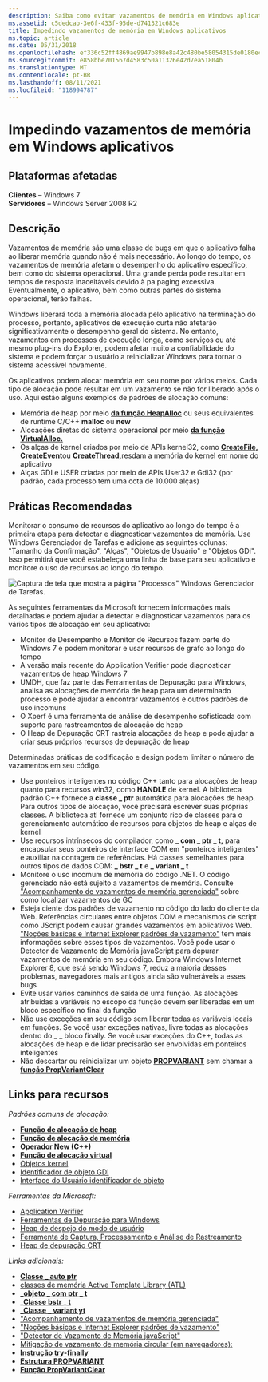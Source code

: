 ```yaml
---
description: Saiba como evitar vazamentos de memória em Windows aplicativos para plataformas Windows 7 e Windows Server 2008 R2.
ms.assetid: c5dedcab-3e6f-433f-95de-d741321c683e
title: Impedindo vazamentos de memória em Windows aplicativos
ms.topic: article
ms.date: 05/31/2018
ms.openlocfilehash: ef336c52ff4869ae9947b898e8a42c480be58054315de0180ec6a18f8c917f51
ms.sourcegitcommit: e858bbe701567d4583c50a11326e42d7ea51804b
ms.translationtype: MT
ms.contentlocale: pt-BR
ms.lasthandoff: 08/11/2021
ms.locfileid: "118994787"
---
```

# <a name="preventing-memory-leaks-in-windows-applications"></a>Impedindo vazamentos de memória em Windows aplicativos

## <a name="affected-platforms"></a>Plataformas afetadas

**Clientes** – Windows 7  
**Servidores** – Windows Server 2008 R2  

## <a name="description"></a>Descrição

Vazamentos de memória são uma classe de bugs em que o aplicativo falha ao liberar memória quando não é mais necessário. Ao longo do tempo, os vazamentos de memória afetam o desempenho do aplicativo específico, bem como do sistema operacional. Uma grande perda pode resultar em tempos de resposta inaceitáveis devido à pa paging excessiva. Eventualmente, o aplicativo, bem como outras partes do sistema operacional, terão falhas.

Windows liberará toda a memória alocada pelo aplicativo na terminação do processo, portanto, aplicativos de execução curta não afetarão significativamente o desempenho geral do sistema. No entanto, vazamentos em processos de execução longa, como serviços ou até mesmo plug-ins do Explorer, podem afetar muito a confiabilidade do sistema e podem forçar o usuário a reinicializar Windows para tornar o sistema acessível novamente.

Os aplicativos podem alocar memória em seu nome por vários meios. Cada tipo de alocação pode resultar em um vazamento se não for liberado após o uso. Aqui estão alguns exemplos de padrões de alocação comuns:

-   Memória de heap por meio [**da função HeapAlloc**](/windows/win32/api/heapapi/nf-heapapi-heapalloc) ou seus equivalentes de runtime C/C++ **malloc** ou **new**
-   Alocações diretas do sistema operacional por meio [**da função VirtualAlloc.**](/windows/win32/api/memoryapi/nf-memoryapi-virtualalloc)
-   Os alças de kernel criados por meio de APIs kernel32, como [**CreateFile,**](/windows/win32/api/fileapi/nf-fileapi-createfilea) [**CreateEvent**](/windows/win32/api/synchapi/nf-synchapi-createeventa)ou [**CreateThread,**](/windows/win32/api/processthreadsapi/nf-processthreadsapi-createthread)resdam a memória do kernel em nome do aplicativo
-   Alças GDI e USER criadas por meio de APIs User32 e Gdi32 (por padrão, cada processo tem uma cota de 10.000 alças)

## <a name="best-practices"></a>Práticas Recomendadas

Monitorar o consumo de recursos do aplicativo ao longo do tempo é a primeira etapa para detectar e diagnosticar vazamentos de memória. Use Windows Gerenciador de Tarefas e adicione as seguintes colunas: "Tamanho da Confirmação", "Alças", "Objetos de Usuário" e "Objetos GDI". Isso permitirá que você estabeleça uma linha de base para seu aplicativo e monitore o uso de recursos ao longo do tempo.

![Captura de tela que mostra a página "Processos" Windows Gerenciador de Tarefas.](images/preventingmemoryleaks-windowstaskmanager.gif)

As seguintes ferramentas da Microsoft fornecem informações mais detalhadas e podem ajudar a detectar e diagnosticar vazamentos para os vários tipos de alocação em seu aplicativo:

-   Monitor de Desempenho e Monitor de Recursos fazem parte do Windows 7 e podem monitorar e usar recursos de grafo ao longo do tempo
-   A versão mais recente do Application Verifier pode diagnosticar vazamentos de heap Windows 7
-   UMDH, que faz parte das Ferramentas de Depuração para Windows, analisa as alocações de memória de heap para um determinado processo e pode ajudar a encontrar vazamentos e outros padrões de uso incomuns
-   O Xperf é uma ferramenta de análise de desempenho sofisticada com suporte para rastreamentos de alocação de heap
-   O Heap de Depuração CRT rastreia alocações de heap e pode ajudar a criar seus próprios recursos de depuração de heap

Determinadas práticas de codificação e design podem limitar o número de vazamentos em seu código.

-   Use ponteiros inteligentes no código C++ tanto para alocações de heap quanto para recursos win32, como **HANDLE** de kernel. A biblioteca padrão C++ fornece a **classe \_ ptr** automática para alocações de heap. Para outros tipos de alocação, você precisará escrever suas próprias classes. A biblioteca atl fornece um conjunto rico de classes para o gerenciamento automático de recursos para objetos de heap e alças de kernel
-   Use recursos intrínsecos do compilador, como **\_ com \_ ptr \_ t,** para encapsular seus ponteiros de interface COM em "ponteiros inteligentes" e auxiliar na contagem de referências. Há classes semelhantes para outros tipos de dados COM: **\_ bstr \_ t** e **\_ variant \_ t**
-   Monitore o uso incomum de memória do código .NET. O código gerenciado não está sujeito a vazamentos de memória. Consulte ["Acompanhamento de vazamentos de memória gerenciada"](/archive/blogs/ricom/) sobre como localizar vazamentos de GC
-   Esteja ciente dos padrões de vazamento no código do lado do cliente da Web. Referências circulares entre objetos COM e mecanismos de script como JScript podem causar grandes vazamentos em aplicativos Web. ["Noções básicas e Internet Explorer padrões de vazamento"](/previous-versions/ms976398(v=msdn.10)) tem mais informações sobre esses tipos de vazamentos. Você pode usar o Detector de Vazamento de Memória javaScript para depurar vazamentos de memória em seu código. Embora Windows Internet Explorer 8, que está sendo Windows 7, reduz a maioria desses problemas, navegadores mais antigos ainda são vulneráveis a esses bugs
-   Evite usar vários caminhos de saída de uma função. As alocações atribuídas a variáveis no escopo da função devem ser liberadas em um bloco específico no final da função
-   Não use exceções em seu código sem liberar todas as variáveis locais em funções. Se você usar exceções nativas, livre todas as alocações dentro do \_ \_ bloco finally. Se você usar exceções do C++, todas as alocações de heap e de lidar precisarão ser envolvidas em ponteiros inteligentes
-   Não descartar ou reinicializar um objeto [**PROPVARIANT**](/windows/win32/api/propidlbase/ns-propidlbase-propvariant) sem chamar a [**função PropVariantClear**](/windows/win32/api/combaseapi/nf-combaseapi-propvariantclear)

## <a name="links-to-resources"></a>Links para recursos

*Padrões comuns de alocação:*

-   [**Função de alocação de heap**](/windows/win32/api/heapapi/nf-heapapi-heapalloc)
-   [**Função de alocação de memória**](https://msdn.microsoft.com/library/6ewkz86d(v=VS.71).aspx)
-   [**Operador New (C++)**](https://msdn.microsoft.com/library/kewsb8ba(v=VS.71).aspx)
-   [**Função de alocação virtual**](/windows/win32/api/memoryapi/nf-memoryapi-virtualalloc)
-   [Objetos kernel](../sysinfo/kernel-objects.md)
-   [Identificador de objeto GDI](../sysinfo/gdi-objects.md)
-   [Interface do Usuário identificador de objeto](../sysinfo/user-objects.md)

*Ferramentas da Microsoft:*

-   [Application Verifier](application-verifier.md)
-   [Ferramentas de Depuração para Windows](/windows-hardware/drivers/debugger/)
-   [Heap de despejo do modo de usuário](/windows-hardware/drivers/debugger/umdh)
-   [Ferramenta de Captura, Processamento e Análise de Rastreamento](https://msdn.microsoft.com/performance/cc825801.aspx)
-   [Heap de depuração CRT](/visualstudio/debugger/crt-debug-heap-details?view=vs-2015)

*Links adicionais:*

-   [**Classe \_ auto ptr**](https://msdn.microsoft.com/library/ew3fk483(v=VS.71).aspx)
-   [classes de memória Active Template Library (ATL)](https://msdn.microsoft.com/library/44yh1z4f(v=VS.71).aspx)
-   [**\_objeto \_ com ptr \_ t**](https://msdn.microsoft.com/library/417w8b3b(v=VS.71).aspx)
-   [**\_Classe bstr \_ t**](https://msdn.microsoft.com/library/zthfhkd6(v=VS.71).aspx)
-   [**\_Classe \_ variant yt**](https://msdn.microsoft.com/library/x295h94e(v=VS.71).aspx)
-   ["Acompanhamento de vazamentos de memória gerenciada"](/archive/blogs/ricom/)
-   ["Noções básicas e Internet Explorer padrões de vazamento"](/previous-versions/ms976398(v=msdn.10))
-   ["Detector de Vazamento de Memória javaScript"](/archive/blogs/gpde/new-javascript-memory-leak-detector-from-our-team)
-   [Mitigação de vazamento de memória circular (em navegadores):](/previous-versions/windows/internet-explorer/ie-developer/platform-apis/dd361842(v=vs.85))
-   [**Instrução try-finally**](https://msdn.microsoft.com/library/yb3kz605(v=VS.71).aspx)
-   [**Estrutura PROPVARIANT**](/windows/win32/api/propidlbase/ns-propidlbase-propvariant)
-   [**Função PropVariantClear**](/windows/win32/api/combaseapi/nf-combaseapi-propvariantclear)

 

 
